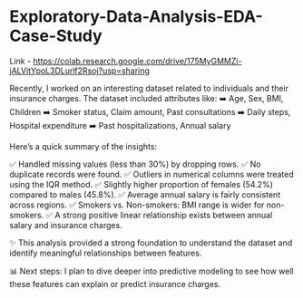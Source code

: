 # Exploratory-Data-Analysis-EDA-Case-Study
Link - https://colab.research.google.com/drive/175MyGMMZi-jALVitYpoL3DLurlf2Rsoj?usp=sharing 

Recently, I worked on an interesting dataset related to individuals and their insurance charges. The dataset included attributes like:
➡️ Age, Sex, BMI, Children
➡️ Smoker status, Claim amount, Past consultations
➡️ Daily steps, Hospital expenditure
➡️ Past hospitalizations, Annual salary

Here’s a quick summary of the insights:

✅ Handled missing values (less than 30%) by dropping rows.
✅ No duplicate records were found.
✅ Outliers in numerical columns were treated using the IQR method.
✅ Slightly higher proportion of females (54.2%) compared to males (45.8%).
✅ Average annual salary is fairly consistent across regions.
✅ Smokers vs. Non-smokers: BMI range is wider for non-smokers.
✅ A strong positive linear relationship exists between annual salary and insurance charges.

✨ This analysis provided a strong foundation to understand the dataset and identify meaningful relationships between features.

📊 Next steps: I plan to dive deeper into predictive modeling to see how well these features can explain or predict insurance charges.

